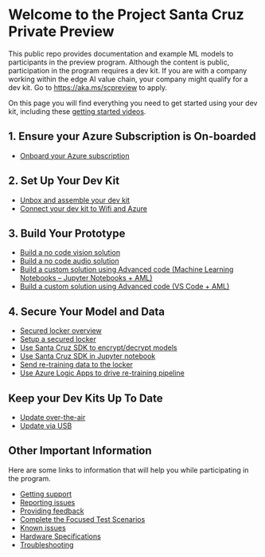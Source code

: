 
# Welcome to the Project Santa Cruz Private Preview
This public repo provides documentation and example ML models to participants in the preview program. Although the content is public, participation in the program requires a dev kit. If you are with a company working within the edge AI value chain, your company might qualify for a dev kit. Go to https://aka.ms/scpreview to apply.

On this page you will find everything you need to get started using your dev kit, including these [getting started videos](https://github.com/microsoft/Project-Santa-Cruz-Private-Preview/blob/main/user-guides/getting_started/videos.md).

## 1. Ensure your Azure Subscription is On-boarded
- [Onboard your Azure subscription](https://github.com/microsoft/Project-Santa-Cruz-Private-Preview/blob/main/user-guides/getting_started/azure-subscription-onboarding.md)
## 2. Set Up Your Dev Kit
- [Unbox and assemble your dev kit](https://github.com/microsoft/Project-Santa-Cruz-Private-Preview/blob/main/user-guides/getting_started/devkit-unboxing-setup.md)
- [Connect your dev kit to Wifi and Azure](https://github.com/microsoft/Project-Santa-Cruz-Private-Preview/blob/main/user-guides/getting_started/oobe.md)

## 3. Build Your Prototype
- [Build a no code vision solution](https://github.com/microsoft/Project-Santa-Cruz-Private-Preview/blob/main/user-guides/prototyping/create-nocode-vision.md)
- [Build a no code audio solution](https://github.com/microsoft/Project-Santa-Cruz-Private-Preview/blob/main/user-guides/prototyping/nocode-speech.md)
- [Build a custom solution using Advanced code (Machine Learning Notebooks – Jupyter Notebooks + AML)](https://github.com/microsoft/Project-Santa-Cruz-Private-Preview/blob/main/Sample-Scripts-and-Notebooks/Official/Machine%20Learning%20Notebooks/readme.md)
- [Build a custom solution using Advanced code (VS Code + AML)](https://github.com/microsoft/Project-Santa-Cruz-Private-Preview/blob/main/Sample-Scripts-and-Notebooks/Official/MobileNetV2SSDL_TrainingonVSCodeIDE/readme.md)

## 4. Secure Your Model and Data
* [Secured locker overview](user-guides/secured_locker/secured-locker-overview.md)
* [Setup a secured locker](user-guides/secured_locker/provision-a-secured-locker.md)
* [Use Santa Cruz SDK to encrypt/decrypt models](Sample-Scripts-and-Notebooks/Official/Secured%20Locker/python-program/README.md)
* [Use Santa Cruz SDK in Jupyter notebook](Sample-Scripts-and-Notebooks/Official/Secured%20Locker/jupyter-basics/README.md)
* [Send re-training data to the locker](Sample-Scripts-and-Notebooks/Official/Secured%20Locker/python-retrain/README.md)
* [Use Azure Logic Apps to drive re-training pipeline](https://docs.microsoft.com/en-us/azure/machine-learning/how-to-trigger-published-pipeline)

## Keep your Dev Kits Up To Date
- [Update over-the-air](https://github.com/microsoft/Project-Santa-Cruz-Private-Preview/blob/main/user-guides/updating/ota_update.md)
- [Update via USB](https://github.com/microsoft/Project-Santa-Cruz-Private-Preview/blob/main/user-guides/updating/usb_updating.md)


## Other Important Information
Here are some links to information that will help you while participating in the program.

- [Getting support](https://github.com/microsoft/Project-Santa-Cruz-Private-Preview/blob/main/user-guides/general/get-support.md)
- [Reporting issues](https://github.com/microsoft/Project-Santa-Cruz-Private-Preview/blob/main/user-guides/general/report-a-bug.md)
- [Providing feedback](https://github.com/microsoft/Project-Santa-Cruz-Private-Preview/blob/main/user-guides/general/give-feedback.md)
- [Complete the Focused Test Scenarios](https://github.com/microsoft/Project-Santa-Cruz-Private-Preview/blob/main/user-guides/general/test-scenarios.md)
- [Known issues](https://github.com/microsoft/Project-Santa-Cruz-Private-Preview/blob/main/release-notes/known-issues.md)
- [Hardware Specifications](https://github.com/microsoft/Project-Santa-Cruz-Private-Preview/tree/main/user-guides/hardware)
- [Troubleshooting](https://github.com/microsoft/Project-Santa-Cruz-Private-Preview/tree/main/user-guides/general/troubleshooting)
